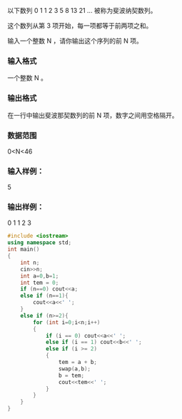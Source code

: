 以下数列 0 1 1 2 3 5 8 13 21 ... 被称为斐波纳契数列。

这个数列从第 3
 项开始，每一项都等于前两项之和。

输入一个整数 N
，请你输出这个序列的前 N
 项。

### 输入格式
一个整数 N
。

### 输出格式
在一行中输出斐波那契数列的前 N
 项，数字之间用空格隔开。

### 数据范围
0<N<46
### 输入样例：
5
### 输出样例：
0 1 1 2 3
```c++
#include <iostream>
using namespace std;
int main()
{
    int n;
    cin>>n;
    int a=0,b=1;
    int tem = 0;
    if (n==0) cout<<a;
    else if (n==1){
        cout<<a<<' ';
    }
    else if (n>=2){
        for (int i=0;i<n;i++)
        {
            if (i == 0) cout<<a<<' ';
            else if (i == 1) cout<<b<<' ';
            else if (i >= 2) 
            {
                tem = a + b;
                swap(a,b);
                b = tem;
                cout<<tem<<' ';
            }
        }
    }
}
```

